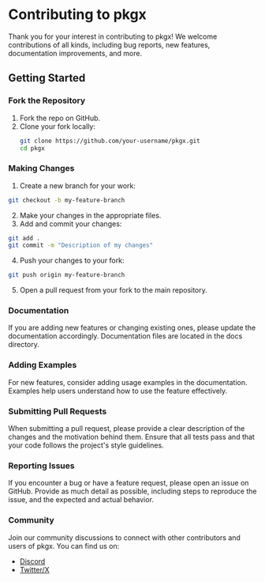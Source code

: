 # Contributing to pkgx
Thank you for your interest in contributing to pkgx! We welcome contributions of all kinds, including bug reports, new features, documentation improvements, and more.

## Getting Started

### Fork the Repository
1. Fork the repo on GitHub.
2. Clone your fork locally:
   ```bash
   git clone https://github.com/your-username/pkgx.git
   cd pkgx

### Making Changes
1. Create a new branch for your work:
```bash
git checkout -b my-feature-branch
```
2. Make your changes in the appropriate files.
3. Add and commit your changes:
```bash
git add .
git commit -m "Description of my changes"
```
4. Push your changes to your fork:
```bash
git push origin my-feature-branch
```
5. Open a pull request from your fork to the main repository.    
### Documentation
If you are adding new features or changing existing ones, please update the documentation accordingly. Documentation files are located in the docs directory.
### Adding Examples
For new features, consider adding usage examples in the documentation. Examples help users understand how to use the feature effectively.
### Submitting Pull Requests
When submitting a pull request, please provide a clear description of the changes and the motivation behind them. Ensure that all tests pass and that your code follows the project's style guidelines.
### Reporting Issues
If you encounter a bug or have a feature request, please open an issue on GitHub. Provide as much detail as possible, including steps to reproduce the issue, and the expected and actual behavior.
### Community
Join our community discussions to connect with other contributors and users of pkgx. You can find us on:
* [Discord](https://discord.gg/w2YXwbZj)
* [Twitter/X](https://x.com/pkgxdev)

